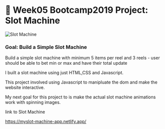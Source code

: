 # 🎰 Week05 Bootcamp2019 Project: Slot Machine

![Slot Machine](https://cdn.dribbble.com/users/2406299/screenshots/11373893/media/31c3b8cd04e59cf88636983879b6f383.png)

### Goal: Build a Simple Slot Machine

Build a simple slot machine with minimum 5 items per reel and 3 reels - user should be able to bet min or max and have their total update


I built a slot machine using just HTML,CSS and Javascript.

This project involved using Javascript to manipluate the dom and make the website interactive.

My next goal for this project to is make the actual slot machine animations work with spinning images.

link to Slot Machine

https://myslot-machine-app.netlify.app/
